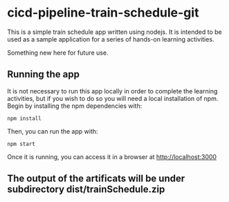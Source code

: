 # cicd-pipeline-train-schedule-git

This is a simple train schedule app written using nodejs. It is intended to be used as a sample application for a series of hands-on learning activities.

Something new here for future use.

## Running the app

It is not necessary to run this app locally in order to complete the learning activities, but if you wish to do so you will need a local installation of npm. Begin by installing the npm dependencies with:

    npm install

Then, you can run the app with:

    npm start

Once it is running, you can access it in a browser at [http://localhost:3000](http://localhost:3000)

## The output of the artificats will be under subdirectory dist/trainSchedule.zip 
